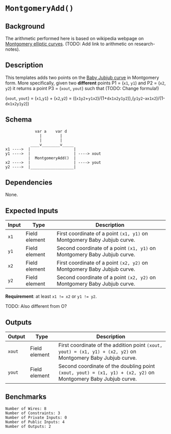 # `MontgomeryAdd()`

## Background

The arithmetic performed here is based on wikipedia webpage on [Montgomery elliptic curves](https://en.wikipedia.org/wiki/Montgomery_curve). (TODO: Add link to arithmetic on research-notes).

<!--               1 + y       1 + y
    [u, v] = [ -------  , ---------- ]
                1 - y      (1 - y)x

 -->

## Description

This templates adds two points on the [Baby Jubjub curve](https://github.com/barryWhiteHat/baby_jubjub) in Montgomery form. More specifically, given two **different** points P1 = (`x1`, `y1`) and P2 = (`x2`, `y2`) it returns a point P3 = (`xout`, `yout`)  such that (TODO: Change formula!)

(`xout`, `yout`) =  (`x1`,`y1`) + (`x2`,`y2`) 
        = ((`x1y2`+`y1x2`)/(1+`dx1x2y1y2`)),(`y1y2`-`ax1x2`)/(1-`dx1x2y1y2`))

## Schema

```
             var a    var d
               |        |
               |        |
           ____v________v_____     
x1 ---->  |                   |
y1 ---->  |                   | ----> xout
          |  MontgomeryAdd()  |
x2 ---->  |                   | ----> yout
y2 ---->  |___________________|     
```

## Dependencies

None.

## Expected Inputs

| Input         | Type           | Description         |                                            
| ------------- | -------------  | -------------       | 
| `x1`          | Field element  | First coordinate of a point `(x1, y1)` on Montgomery Baby Jubjub curve.  |
| `y1`          | Field element  | Second coordinate of a point `(x1, y1)` on Montgomery Baby Jubjub curve.  |
| `x2`          | Field element  | First coordinate of a point `(x2, y2)` on Montgomery Baby Jubjub curve.  |
| `y2`          | Field element  | Second coordinate of a point `(x2, y2)` on Montgomery Baby Jubjub curve.  |

**Requirement**: at least `x1 != x2` or `y1 != y2`.

TODO: Also different from O?

## Outputs

| Output        | Type           | Description     |
| ------------- | -------------  | ----------      | 
| `xout`        | Field element  | First coordinate of the addition point `(xout, yout) = (x1, y1) + (x2, y2)` on Montgomery Baby Jubjub curve. |
| `yout`        | Field element  | Second coordinate of the doubling point `(xout, yout) = (x1, y1) + (x2, y2)` on Montgomery Baby Jubjub curve. |

## Benchmarks 

```
Number of Wires: 8
Number of Constraints: 3
Number of Private Inputs: 0
Number of Public Inputs: 4
Number of Outputs: 2
```